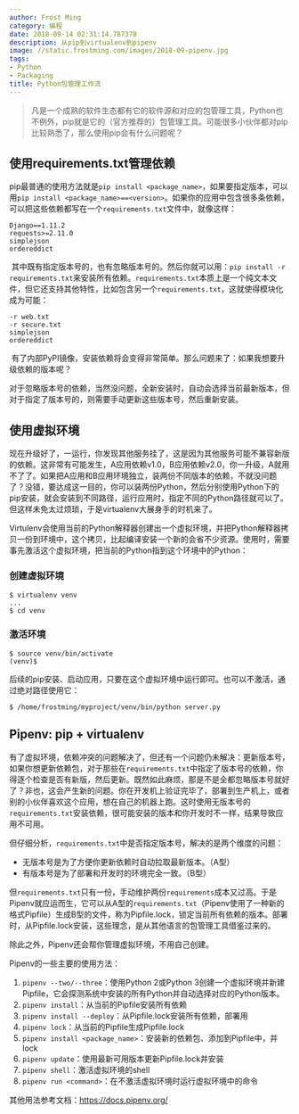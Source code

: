 ```yaml
---
author: Frost Ming
category: 编程
date: 2018-09-14 02:31:14.787378
description: 从pip到virtualenv到pipenv
image: //static.frostming.com/images/2018-09-pipenv.jpg
tags:
- Python
- Packaging
title: Python包管理工作流
---
```


>凡是一个成熟的软件生态都有它的软件源和对应的包管理工具，Python也不例外，pip就是它的（官方推荐的）包管理工具。可能很多小伙伴都对pip比较熟悉了，那么使用pip会有什么问题呢？

## 使用requirements.txt管理依赖
pip最普通的使用方法就是`pip install <package_name>`，如果要指定版本，可以用`pip install <package_name>==<version>`。如果你的应用中包含很多条依赖，可以把这些依赖都写在一个`requirements.txt`文件中，就像这样：
```
Django==1.11.2
requests>=2.11.0
simplejson
ordereddict
```
 其中既有指定版本号的，也有忽略版本号的。然后你就可以用：`pip install -r requirements.txt`来安装所有依赖。`requirements.txt`本质上是一个纯文本文件，但它还支持其他特性，比如包含另一个`requirements.txt`，这就使得模块化成为可能：
```
-r web.txt
-r secure.txt
simplejson
ordereddict
```
 有了内部PyPI镜像，安装依赖将会变得非常简单。那么问题来了：如果我想要升级依赖的版本呢？

对于忽略版本号的依赖，当然没问题，全新安装时，自动会选择当前最新版本，但对于指定了版本号的，则需要手动更新这些版本号，然后重新安装。

## 使用虚拟环境
现在升级好了，一运行，你发现其他服务挂了，这是因为其他服务可能不兼容新版的依赖。这非常有可能发生，A应用依赖v1.0，B应用依赖v2.0，你一升级，A就用不了了。如果把A应用和B应用环境独立，装两份不同版本的依赖，不就没问题了？没错，要达成这一目的，你可以装两份Python，然后分别使用Python下的pip安装，就会安装到不同路径，运行应用时，指定不同的Python路径就可以了。但这样未免太过烦琐，于是virtualenv大展身手的时机来了。

Virtulenv会使用当前的Python解释器创建出一个虚拟环境，并把Python解释器拷贝一份到环境中，这个拷贝，比起编译安装一个新的会省不少资源。使用时，需要事先激活这个虚拟环境，把当前的Python指到这个环境中的Python：

### 创建虚拟环境
```
$ virtualenv venv
...
$ cd venv
```
### 激活环境
```
$ source venv/bin/activate
(venv)$ 
```
后续的pip安装、启动应用，只要在这个虚拟环境中运行即可。也可以不激活，通过绝对路径使用它：
```
$ /home/frostming/myproject/venv/bin/python server.py
```

## Pipenv: pip + virtualenv

有了虚拟环境，依赖冲突的问题解决了，但还有一个问题仍未解决：更新版本号，如果你想更新依赖包，对于那些在`requirements.txt`中指定了版本号的依赖，你得逐个检查是否有新版，然后更新。既然如此麻烦，那是不是全都忽略版本号就好了？非也，这会产生新的问题。你在开发机上验证完毕了，部署到生产机上，或者别的小伙伴喜欢这个应用，想在自己的机器上跑。这时使用无版本号的`requirements.txt`安装依赖，很可能安装的版本和你开发时不一样，结果导致应用不可用。

但仔细分析，`requirements.txt`中是否指定版本号，解决的是两个维度的问题：

* 无版本号是为了方便你更新依赖时自动拉取最新版本。（A型）
* 有版本号是为了部署和开发时的环境完全一致。（B型）

但`requirements.txt`只有一份，手动维护两份`requirements`成本又过高。于是Pipenv就应运而生，它可以从A型的`requirements.txt`（Pipenv使用了一种新的格式Pipfile）生成B型的文件，称为Pipfile.lock，锁定当前所有依赖的版本。部署时，从Pipfile.lock安装，这些理念，是从其他语言的包管理工具借鉴过来的。

除此之外，Pipenv还会帮你管理虚拟环境，不用自己创建。

Pipenv的一些主要的使用方法：

1. `pipenv --two/--three`：使用Python 2或Python 3创建一个虚拟环境并新建Pipfile，它会探测系统中安装的所有Python并自动选择对应的Python版本。
2. `pipenv install`：从当前的Pipfile安装所有依赖
3. `pipenv install --deploy`：从Pipfile.lock安装所有依赖，部署用
4. `pipenv lock`：从当前的Pipfile生成Pipfile.lock
5. `pipenv install <package_name>`：安装新的依赖包、添加到Pipfile中，并lock
6. `pipenv update`：使用最新可用版本更新Pipfile.lock并安装
7. `pipenv shell`：激活虚拟环境的shell
8. `pipenv run <command>`：在不激活虚拟环境时运行虚拟环境中的命令

其他用法参考文档：https://docs.pipenv.org/
